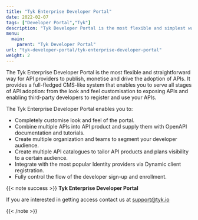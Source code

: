 ```yaml
---
title: "Tyk Enterprise Developer Portal"
date: 2022-02-07
tags: ["Developer Portal","Tyk"]
description: "Tyk Developer Portal is the most flexible and simplest way for API providers to publish, monetise and drive the adoption of APIs"
menu:
  main:
    parent: "Tyk Developer Portal"
url: "tyk-developer-portal/tyk-enterprise-developer-portal"
weight: 2
---
```


The Tyk Enterprise Developer Portal is the most flexible and straightforward way for API providers to publish, monetise and drive the adoption of APIs. It provides a full-fledged CMS-like system that enables you to serve all stages of API adoption: from the look and feel customisation to exposing APIs and enabling third-party developers to register and use your APIs.

The Tyk Enterprise Developer Portal enables you to:

* Completely customise look and feel of the portal.
* Combine multiple APIs into API product and supply them with OpenAPI documentation and tutorials.
* Create multiple organization and teams to segment your developer audience.
* Create multiple API catalogues to tailor API products and plans visibility to a certain audience.
* Integrate with the most popular Identity providers via Dynamic client registration.
* Fully control the flow of the developer sign-up and enrollment.

{{< note success >}}
**Tyk Enterprise Developer Portal**

If you are interested in getting access contact us at [support@tyk.io](<mailto:support@tyk.io?subject=Tyk Enterprise Portal Beta>)

{{< /note >}}